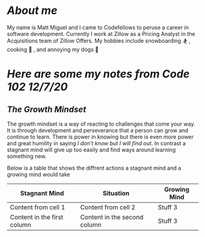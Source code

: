 # *About me*

My name is Matt Miguel and I came to Codefellows to peruse a career in software development. Currently I work at Zillow as a Pricing Analyst in the Acquisitions team of Zillow Offers. My hobbies include snowboarding :snowboarder: , cooking :bento: , and annoying my dogs :dog:






# *Here are some my notes from Code 102 12/7/20*
## *The Growth Mindset*
  
  
 The growth mindset is a way of reacting to challenges that come your way. It is through development and perseverance that a person can grow and continue to learn. There is power in knowing but there is even more power and great humility in saying _I don’t know but I will find out_.  In contrast a stagnant mind will give up too easily and find ways around learning something new. 
  
  Below is a table that shows the diffrent actions a stagnant mind and a growing mind would take
  
  Stagnant Mind | Situation | Growing Mind
------------ | ------------- | --------------
Content from cell 1 | Content from cell 2 | Stuff 3
Content in the first column | Content in the second column | Stuff 3
  
  
